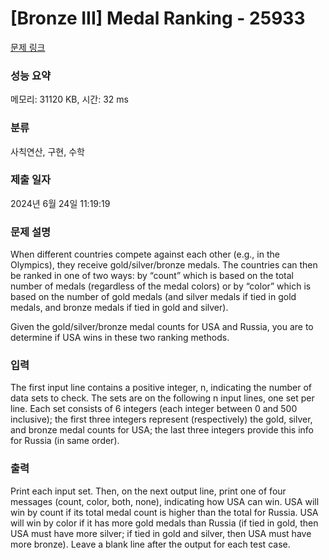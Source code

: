 # [Bronze III] Medal Ranking - 25933 

[문제 링크](https://www.acmicpc.net/problem/25933) 

### 성능 요약

메모리: 31120 KB, 시간: 32 ms

### 분류

사칙연산, 구현, 수학

### 제출 일자

2024년 6월 24일 11:19:19

### 문제 설명

<p>When different countries compete against each other (e.g., in the Olympics), they receive gold/silver/bronze medals. The countries can then be ranked in one of two ways: by “count” which is based on the total number of medals (regardless of the medal colors) or by “color” which is based on the number of gold medals (and silver medals if tied in gold medals, and bronze medals if tied in gold and silver).</p>

<p>Given the gold/silver/bronze medal counts for USA and Russia, you are to determine if USA wins in these two ranking methods.</p>

### 입력 

 <p>The first input line contains a positive integer, n, indicating the number of data sets to check. The sets are on the following n input lines, one set per line. Each set consists of 6 integers (each integer between 0 and 500 inclusive); the first three integers represent (respectively) the gold, silver, and bronze medal counts for USA; the last three integers provide this info for Russia (in same order).</p>

### 출력 

 <p>Print each input set. Then, on the next output line, print one of four messages (count, color, both, none), indicating how USA can win. USA will win by count if its total medal count is higher than the total for Russia. USA will win by color if it has more gold medals than Russia (if tied in gold, then USA must have more silver; if tied in gold and silver, then USA must have more bronze). Leave a blank line after the output for each test case.</p>

